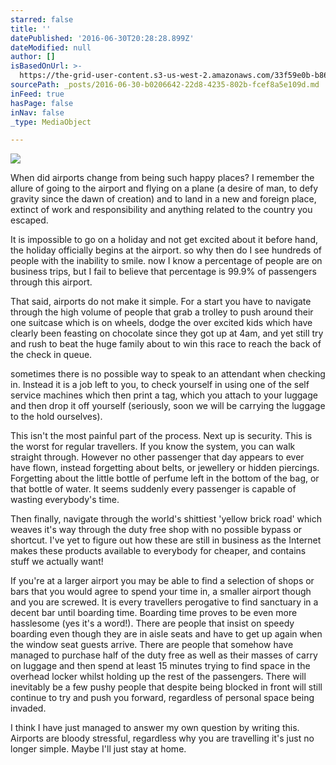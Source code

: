 ```yaml
---
starred: false
title: ''
datePublished: '2016-06-30T20:28:28.899Z'
dateModified: null
author: []
isBasedOnUrl: >-
  https://the-grid-user-content.s3-us-west-2.amazonaws.com/33f59e0b-b864-4192-94bc-4ef353906e40.jpg
sourcePath: _posts/2016-06-30-b0206642-22d8-4235-802b-fcef8a5e109d.md
inFeed: true
hasPage: false
inNav: false
_type: MediaObject

---
```

![](https://the-grid-user-content.s3-us-west-2.amazonaws.com/33f59e0b-b864-4192-94bc-4ef353906e40.jpg)

When did airports change from being such happy places? I remember the allure of going to the airport and flying on a plane (a desire of man, to defy gravity since the dawn of creation) and to land in a new and foreign place, extinct of work and responsibility and anything related to the country you escaped. 

It is impossible to go on a holiday and not get excited about it before hand, the holiday officially begins at the airport. so why then do I see hundreds of people with the inability to smile. now I know a percentage of people are on business trips, but I fail to believe that percentage is 99.9% of passengers through this airport. 

That said, airports do not make it simple. For a start you have to navigate through the high volume of people that grab a trolley to push around their one suitcase which is on wheels, dodge the over excited kids which have clearly been feasting on chocolate since they got up at 4am, and yet still try and rush to beat the huge family about to win this race to reach the back of the check in queue. 

sometimes there is no possible way to speak to an attendant when checking in. Instead it is a job left to you, to check yourself in using one of the self service machines which then print a tag, which you attach to your luggage and then drop it off yourself (seriously, soon we will be carrying the luggage to the hold ourselves). 

This isn't the most painful part of the process. Next up is security. This is the worst for regular travellers. If you know the system, you can walk straight through. However no other passenger that day appears to ever have flown, instead forgetting about belts, or jewellery or hidden piercings. Forgetting about the little bottle of perfume left in the bottom of the bag, or that bottle of water. It seems suddenly every passenger is capable of wasting everybody's time.

Then finally, navigate through the world's shittiest 'yellow brick road' which weaves it's way through the duty free shop with no possible bypass or shortcut. I've yet to figure out how these are still in business as the Internet makes these products available to everybody for cheaper, and contains stuff we actually want!

If you're at a larger airport you may be able to find a selection of shops or bars that you would agree to spend your time in, a smaller airport though and you are screwed. It is every travellers perogative to find sanctuary in a decent bar until boarding time. Boarding time proves to be even more hasslesome (yes it's a word!). There are people that insist on speedy boarding even though they are in aisle seats and have to get up again when the window seat guests arrive. There are people that somehow have managed to purchase half of the duty free as well as their masses of carry on luggage and then spend at least 15 minutes trying to find space in the overhead locker whilst holding up the rest of the passengers. There will inevitably be a few pushy people that despite being blocked in front will still continue to try and push you forward, regardless of personal space being invaded. 

I think I have just managed to answer my own question by writing this. Airports are bloody stressful, regardless why you are travelling it's just no longer simple. Maybe I'll just stay at home.